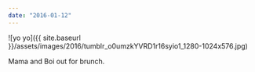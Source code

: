 ```yaml
---
date: "2016-01-12"
---
```


![yo yo]({{ site.baseurl }}/assets/images/2016/tumblr_o0umzkYVRD1r16syio1_1280-1024x576.jpg)

Mama and Boi out for brunch.

